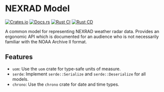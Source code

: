 # NEXRAD Model

[![Crates.io](https://img.shields.io/crates/v/nexrad-model)](https://crates.io/crates/nexrad-model)
[![Docs.rs](https://docs.rs/nexrad-model/badge.svg)](https://docs.rs/nexrad-model)
[![Rust CI](https://github.com/danielway/nexrad/actions/workflows/ci.yml/badge.svg)](https://github.com/danielway/nexrad/actions/workflows/ci.yml)
[![Rust CD](https://github.com/danielway/nexrad/actions/workflows/cd.yml/badge.svg)](https://github.com/danielway/nexrad/actions/workflows/cd.yml)

A common model for representing NEXRAD weather radar data. Provides an ergonomic API which is documented for an audience
who is not necessarily familiar with the NOAA Archive II format.

## Features

- `uom`: Use the `uom` crate for type-safe units of measure.
- `serde`: Implement `serde::Serialize` and `serde::Deserialize` for all models.
- `chrono`: Use the `chrono` crate for date and time types.